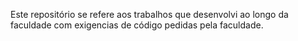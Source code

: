 Este repositório se refere aos trabalhos que desenvolvi ao longo da faculdade com exigencias de código pedidas pela faculdade.
